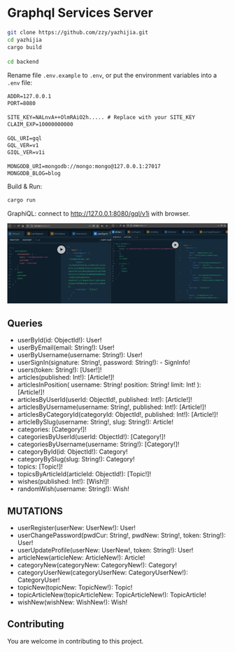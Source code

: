 # Graphql Services Server

``` Bash
git clone https://github.com/zzy/yazhijia.git
cd yazhijia
cargo build

cd backend
```

Rename file `.env.example` to `.env`, or put the environment variables into a `.env` file:

```
ADDR=127.0.0.1
PORT=8080

SITE_KEY=NALnvA++OlmRAiO2h..... # Replace with your SITE_KEY
CLAIM_EXP=10000000000

GQL_URI=gql
GQL_VER=v1
GIQL_VER=v1i

MONGODB_URI=mongodb://mongo:mongo@127.0.0.1:27017
MONGODB_BLOG=blog
```

Build & Run:

``` Bash
cargo run
```

GraphiQL: connect to http://127.0.0.1:8080/gql/v1i with browser.

![Graphql Image](../screenshot/graphql.jpg)

## Queries

- userById(id: ObjectId!): User!
- userByEmail(email: String!): User!
- userByUsername(username: String!): User!
- userSignIn(signature: String!, password: String!): - SignInfo!
- users(token: String!): [User!]!
- articles(published: Int!): [Article!]!
- articlesInPosition(
  username: String!
  position: String!
  limit: Int!
): [Article!]!
- articlesByUserId(userId: ObjectId!, published: Int!): [Article!]!
- articlesByUsername(username: String!, published: Int!): [Article!]!
- articlesByCategoryId(categoryId: ObjectId!, published: Int!): [Article!]!
- articleBySlug(username: String!, slug: String!): Article!
- categories: [Category!]!
- categoriesByUserId(userId: ObjectId!): [Category!]!
- categoriesByUsername(username: String!): [Category!]!
- categoryById(id: ObjectId!): Category!
- categoryBySlug(slug: String!): Category!
- topics: [Topic!]!
- topicsByArticleId(articleId: ObjectId!): [Topic!]!
- wishes(published: Int!): [Wish!]!
- randomWish(username: String!): Wish!

## MUTATIONS

- userRegister(userNew: UserNew!): User!
- userChangePassword(pwdCur: String!, pwdNew: String!, token: String!): User!
- userUpdateProfile(userNew: UserNew!, token: String!): User!
- articleNew(articleNew: ArticleNew!): Article!
- categoryNew(categoryNew: CategoryNew!): Category!
- categoryUserNew(categoryUserNew: CategoryUserNew!): CategoryUser!
- topicNew(topicNew: TopicNew!): Topic!
- topicArticleNew(topicArticleNew: TopicArticleNew!): TopicArticle!
- wishNew(wishNew: WishNew!): Wish!

## Contributing

You are welcome in contributing to this project.
